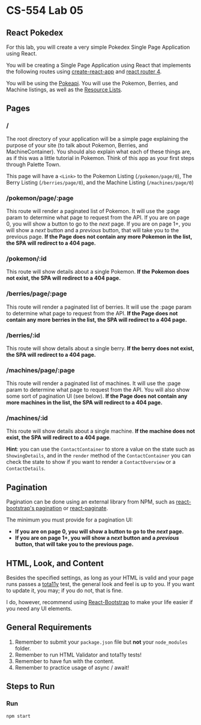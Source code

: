 # CS-554 Lab 05

## React Pokedex

For this lab, you will create a very simple Pokedex Single Page Application using React.

You will be creating a Single Page Application using React that implements the following routes using [create-react-app](https://github.com/facebookincubator/create-react-app) and [react router 4](https://reacttraining.com/react-router/web/guides/quick-start).

You will be using the [Pokeapi](https://pokeapi.co/docs/v2.html). You will use the Pokemon, Berries, and Machine listings, as well as the [Resource Lists](https://pokeapi.co/docsv2/#resource-lists).

## Pages

### /

The root directory of your application will be a simple page explaining the purpose of your site (to talk about Pokemon, Berries, and MachineContainer). You should also explain what each of these things are, as if this was a little tutorial in Pokemon. Think of this app as your first steps through Palette Town.

This page will have a `<Link>` to the Pokemon Listing (`/pokemon/page/0`), The Berry Listing (`/berries/page/0`), and the Machine Listing (`/machines/page/0`)

### /pokemon/page/:page

This route will render a paginated list of Pokemon. It will use the :page param to determine what page to request from the API. If you are on page 0, you will show a button to go to the _next_ page. If you are on page 1+, you will show a _next_ button and a _previous_ button, that will take you to the previous page. **If the Page does not contain any more Pokemon in the list, the SPA will redirect to a 404 page.**

### /pokemon/:id

This route will show details about a single Pokemon. **If the Pokemon does not exist, the SPA will redirect to a 404 page.**

### /berries/page/:page

This route will render a paginated list of berries. It will use the :page param to determine what page to request from the API. **If the Page does not contain any more berries in the list, the SPA will redirect to a 404 page.**

### /berries/:id

This route will show details about a single berry. **If the berry does not exist, the SPA will redirect to a 404 page.**

### /machines/page/:page

This route will render a paginated list of machines. It will use the :page param to determine what page to request from the API. You will also show some sort of pagination UI (see below). **If the Page does not contain any more machines in the list, the SPA will redirect to a 404 page.**

### /machines/:id

This route will show details about a single machine. **If the machine does not exist, the SPA will redirect to a 404 page**.

**Hint**: you can use the `ContactContainer` to store a value on the state such as `ShowingDetails`, and in the `render` method of the `ContactContainer` you can check the state to show if you want to render a `ContactOverview` or a `ContactDetails`.

## Pagination

Pagination can be done using an external library from NPM, such as [react-bootstrap's pagination](https://react-bootstrap.github.io/components/pagination/) or [react-paginate](https://github.com/AdeleD/react-paginate).

The minimum you must provide for a pagination UI:

* **If you are on page 0, you will show a button to go to the _next_ page.**
* **If you are on page 1+, you will show a _next_ button and a _previous_ button, that will take you to the previous page.**

## HTML, Look, and Content

Besides the specified settings, as long as your HTML is valid and your page runs passes a [tota11y](http://khan.github.io/tota11y/) test, the general look and feel is up to you. If you want to update it, you may; if you do not, that is fine.

I do, however, recommend using [React-Bootstrap](https://react-bootstrap.github.io/getting-started/introduction/) to make your life easier if you need any UI elements.

## General Requirements

1. Remember to submit your `package.json` file but **not** your `node_modules` folder.
2. Remember to run HTML Validator and tota11y tests!
3. Remember to have fun with the content.
4. Remember to practice usage of async / await!

## Steps to Run


### Run

`npm start`
